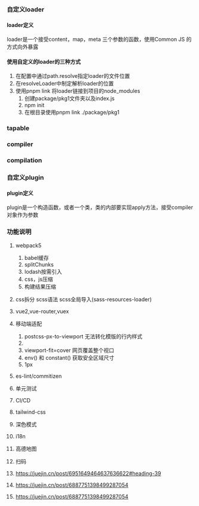 ### 自定义loader
#### loader定义
loader是一个接受content，map，meta 三个参数的函数，使用Common JS 的方式向外暴露

#### 使用自定义的loader的三种方式
1. 在配置中通过path.resolve指定loader的文件位置
2. 在resolveLoader中制定解析loader的位置
3. 使用pnpm link 将loader链接到项目的node_modules
   1. 创建package/pkg1文件夹以及index.js
   2. npm init
   3. 在根目录使用pnpm link ./package/pkg1

### tapable
### compiler
### compilation
### 自定义plugin
#### plugin定义
plugin是一个构造函数，或者一个类，类的内部要实现apply方法，接受compiler对象作为参数

### 功能说明
1. webpack5
   1. babel缓存
   2. splitChunks
   3. lodash按需引入
   4. css，js压缩
   5. 构建结果压缩
2. css拆分 scss语法 scss全局导入(sass-resources-loader)
3. vue2,vue-router,vuex
4. 移动端适配
   1. postcss-px-to-viewport 无法转化模版的行内样式
   2. <meta name="viewport" content="width=device-width, initial-scale=1.0, maximum-scale=1.0, minimum-scale=1.0, viewport-fit=cover">
   3. viewport-fit=cover 网页覆盖整个视口
   4. env() 和 constant() 获取安全区域尺寸
   5. 1px
   
5. es-lint/commitizen
6. 单元测试
7. CI/CD
8. tailwind-css
9. 深色模式
10. i18n
11. 高德地图
12. 扫码
13. https://juejin.cn/post/6951649464637636622#heading-39
14. https://juejin.cn/post/6887751398499287054
15. https://juejin.cn/post/6887751398499287054
